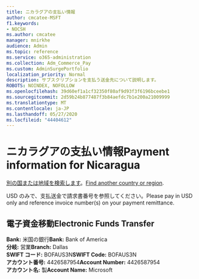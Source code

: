 ```yaml
---
title: ニカラグアの支払い情報
author: cmcatee-MSFT
f1.keywords:
- NOCSH
ms.author: cmcatee
manager: mnirkhe
audience: Admin
ms.topic: reference
ms.service: o365-administration
ms.collection: Adm_Commerce_Pay
ms.custom: AdminSurgePortfolio
localization_priority: Normal
description: サブスクリプションを支払う送金先について説明します。
ROBOTS: NOINDEX, NOFOLLOW
ms.openlocfilehash: 39d60ef1a1cf32350f80af9d93f3f6196bceebe1
ms.sourcegitcommit: 2d59b24b877487f3b84aefdc7b1e200a21009999
ms.translationtype: MT
ms.contentlocale: ja-JP
ms.lasthandoff: 05/27/2020
ms.locfileid: "44404612"
---
```

# <a name="payment-information-for-nicaragua"></a><span data-ttu-id="9dd3d-103">ニカラグアの支払い情報</span><span class="sxs-lookup"><span data-stu-id="9dd3d-103">Payment information for Nicaragua</span></span>

<span data-ttu-id="9dd3d-104">[別の国または地域を検索します](../billing-and-payments/pay-for-your-subscription.md)。</span><span class="sxs-lookup"><span data-stu-id="9dd3d-104">[Find another country or region](../billing-and-payments/pay-for-your-subscription.md).</span></span>

<span data-ttu-id="9dd3d-105">USD のみで、支払送金で請求書番号を参照してください。</span><span class="sxs-lookup"><span data-stu-id="9dd3d-105">Please pay in USD only and reference invoice number(s) on your payment remittance.</span></span>

## <a name="electronic-funds-transfer"></a><span data-ttu-id="9dd3d-106">電子資金移動</span><span class="sxs-lookup"><span data-stu-id="9dd3d-106">Electronic Funds Transfer</span></span>

<span data-ttu-id="9dd3d-107">**Bank:** 米国の銀行</span><span class="sxs-lookup"><span data-stu-id="9dd3d-107">**Bank:** Bank of America</span></span>  
<span data-ttu-id="9dd3d-108">**分岐:** 営業</span><span class="sxs-lookup"><span data-stu-id="9dd3d-108">**Branch:** Dallas</span></span>  
<span data-ttu-id="9dd3d-109">**SWIFT コード:** BOFAUS3N</span><span class="sxs-lookup"><span data-stu-id="9dd3d-109">**SWIFT Code:** BOFAUS3N</span></span>  
<span data-ttu-id="9dd3d-110">**アカウント番号:** 4426587954</span><span class="sxs-lookup"><span data-stu-id="9dd3d-110">**Account Number:** 4426587954</span></span>  
<span data-ttu-id="9dd3d-111">**アカウント名:** 製</span><span class="sxs-lookup"><span data-stu-id="9dd3d-111">**Account Name:** Microsoft</span></span>  